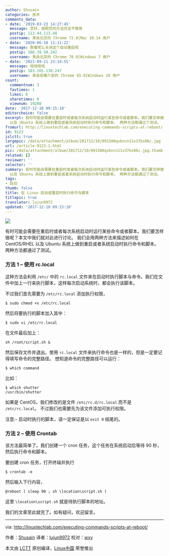```yaml
---
author: Shusain
categories: 技术
comments_data:
- date: '2019-03-23 14:27:45'
  message: 您好，按照您的方法完全不管用
  postip: 113.44.113.48
  username: 来自北京的 Chrome 72.0|Mac 10.14 用户
- date: '2020-06-18 11:11:22'
  message: 那着呢么关闭这个自动重启呢
  postip: 106.39.50.242
  username: 来自北京的 Chrome 78.0|Windows 7 用户
- date: '2021-09-21 23:14:55'
  message: 哈哈哈哈
  postip: 183.165.130.247
  username: 来自安徽六安的 Chrome 93.0|Windows 10 用户
count:
  commentnum: 3
  favtimes: 1
  likes: 0
  sharetimes: 0
  viewnum: 19288
date: '2017-12-10 09:15:10'
editorchoice: false
excerpt: 有时可能会需要在重启时或者每次系统启动时运行某些命令或者脚本。我们要怎样做呢？本文中我们就对此进行讨论。 我们会用两种方法来描述如何在 CentOS/RHEL
  以及 Ubuntu 系统上做到重启或者系统启动时执行命令和脚本。 两种方法都通过了测试。
fromurl: http://linuxtechlab.com/executing-commands-scripts-at-reboot/
id: 9123
islctt: true
largepic: /data/attachment/album/201712/10/091506qvbncn11v37bs06c.jpg
url: /article-9123-1.html
pic: /data/attachment/album/201712/10/091506qvbncn11v37bs06c.jpg.thumb.jpg
related: []
reviewer: ''
selector: ''
summary: 有时可能会需要在重启时或者每次系统启动时运行某些命令或者脚本。我们要怎样做呢？本文中我们就对此进行讨论。 我们会用两种方法来描述如何在 CentOS/RHEL
  以及 Ubuntu 系统上做到重启或者系统启动时执行命令和脚本。 两种方法都通过了测试。
tags:
- 启动
thumb: false
title: 在 Linux 启动或重启时执行命令与脚本
titlepic: true
translator: lujun9972
updated: '2017-12-10 09:15:10'
---
```


![](/data/attachment/album/201712/10/091506qvbncn11v37bs06c.jpg)


有时可能会需要在重启时或者每次系统启动时运行某些命令或者脚本。我们要怎样做呢？本文中我们就对此进行讨论。 我们会用两种方法来描述如何在 CentOS/RHEL 以及 Ubuntu 系统上做到重启或者系统启动时执行命令和脚本。 两种方法都通过了测试。


### 方法 1 – 使用 rc.local


这种方法会利用 `/etc/` 中的 `rc.local` 文件来在启动时执行脚本与命令。我们在文件中加上一行来执行脚本，这样每次启动系统时，都会执行该脚本。


不过我们首先需要为 `/etc/rc.local` 添加执行权限，



```
$ sudo chmod +x /etc/rc.local

```

然后将要执行的脚本加入其中：



```
$ sudo vi /etc/rc.local

```

在文件最后加上：



```
sh /root/script.sh &

```

然后保存文件并退出。使用 `rc.local` 文件来执行命令也是一样的，但是一定要记得填写命令的完整路径。 想知道命令的完整路径可以运行：



```
$ which command

```

比如：



```
$ which shutter
/usr/bin/shutter

```

如果是 CentOS，我们修改的是文件 `/etc/rc.d/rc.local` 而不是 `/etc/rc.local`。 不过我们也需要先为该文件添加可执行权限。


注意:- 启动时执行的脚本，请一定保证是以 `exit 0` 结尾的。


### 方法 2 – 使用 Crontab


该方法最简单了。我们创建一个 cron 任务，这个任务在系统启动后等待 90 秒，然后执行命令和脚本。


要创建 cron 任务，打开终端并执行



```
$ crontab -e

```

然后输入下行内容，



```
@reboot ( sleep 90 ; sh \location\script.sh )

```

这里 `\location\script.sh` 就是待执行脚本的地址。


我们的文章至此就完了。如有疑问，欢迎留言。




---


via: <http://linuxtechlab.com/executing-commands-scripts-at-reboot/>


作者：[Shusain](http://linuxtechlab.com/author/shsuain/) 译者：[lujun9972](https://github.com/lujun9972) 校对：[wxy](https://github.com/wxy)


本文由 [LCTT](https://github.com/LCTT/TranslateProject) 原创编译，[Linux中国](https://linux.cn/) 荣誉推出